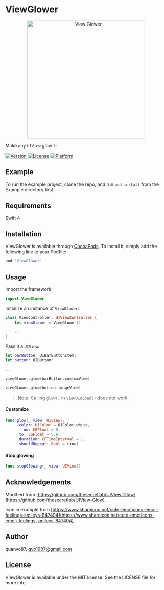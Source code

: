 # ViewGlower

<p align="center">
  <img src="ViewGlower/Assets/demo.gif" width="369" title="View Glower">
</p>

Make any `UIView` glow ✨

<!--[![CI Status](http://img.shields.io/travis/quanvo87/ViewGlower.svg?style=flat)](https://travis-ci.org/quanvo87/ViewGlower)-->
[![Version](https://img.shields.io/cocoapods/v/ViewGlower.svg?style=flat)](http://cocoapods.org/pods/ViewGlower)
[![License](https://img.shields.io/cocoapods/l/ViewGlower.svg?style=flat)](http://cocoapods.org/pods/ViewGlower)
[![Platform](https://img.shields.io/cocoapods/p/ViewGlower.svg?style=flat)](http://cocoapods.org/pods/ViewGlower)

## Example

To run the example project, clone the repo, and run `pod install` from the Example directory first.

## Requirements

Swift 4

## Installation

ViewGlower is available through [CocoaPods](http://cocoapods.org). To install
it, simply add the following line to your Podfile:

```ruby
pod 'ViewGlower'
```

## Usage

Import the framework:

```swift
import ViewGlower
```

Initialize an instance of `ViewGlower`:

```swift
class ViewController: UIViewController {
    let viewGlower = ViewGlower()

    ...
}
```

Pass it a `UIView`:

```swift
let barButton: UIBarButtonItem!
let button: UIButton!

...

viewGlower.glow(barButton.customView)

viewGlower.glow(button.imageView)
```

> Note: Calling `glow()` in `viewDidLoad()` does not work.

#### Customize

```swift
func glow(_ view: UIView?,
	  color: UIColor = UIColor.white,
	  from: CGFloat = 0,
	  to: CGFloat = 0.9,
	  duration: CFTimeInterval = 1,
	  shouldRepeat: Bool = true)
```

#### Stop glowing

```swift
func stopGlowing(_ view: UIView?)
```

## Acknowledgements

Modified from [https://github.com/thesecretlab/UIView-Glow](https://github.com/thesecretlab/UIView-Glow).

Icon in example from [https://www.shareicon.net/cute-emoticons-emoji-feelings-smileys-847494](https://www.shareicon.net/cute-emoticons-emoji-feelings-smileys-847494).

## Author

quanvo87, qvo1987@gmail.com

## License

ViewGlower is available under the MIT license. See the LICENSE file for more info.
